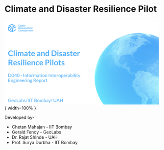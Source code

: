 # Climate and Disaster Resilience Pilot

![Overview](overrides/cdrp_d040.png){ width=100% }

Developed by-

- Chetan Mahajan - IIT Bombay
- Gerald Fenoy - GeoLabs
- Dr. Rajat Shinde - UAH
- Prof. Surya Durbha - IIT Bombay